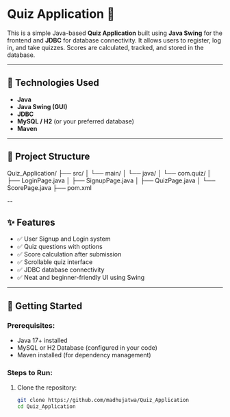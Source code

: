 # Quiz Application 🎯

This is a simple Java-based **Quiz Application** built using **Java Swing** for the frontend and **JDBC** for database connectivity. It allows users to register, log in, and take quizzes. Scores are calculated, tracked, and stored in the database.

---

## 🔧 Technologies Used

- **Java**
- **Java Swing (GUI)**
- **JDBC**
- **MySQL / H2** (or your preferred database)
- **Maven**

---

## 📂 Project Structure
Quiz_Application/
├── src/
│ └── main/
│ └── java/
│ └── com.quiz/
│ ├── LoginPage.java
│ ├── SignupPage.java
│ ├── QuizPage.java
│ └── ScorePage.java
├── pom.xml

--

## ✨ Features

- ✅ User Signup and Login system
- ✅ Quiz questions with options
- ✅ Score calculation after submission
- ✅ Scrollable quiz interface
- ✅ JDBC database connectivity
- ✅ Neat and beginner-friendly UI using Swing

---

## 🚀 Getting Started

### Prerequisites:
- Java 17+ installed
- MySQL or H2 Database (configured in your code)
- Maven installed (for dependency management)

### Steps to Run:

1. Clone the repository:
   ```bash
   git clone https://github.com/madhujatwa/Quiz_Application
   cd Quiz_Application
